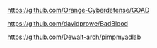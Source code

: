https://github.com/Orange-Cyberdefense/GOAD

https://github.com/davidprowe/BadBlood

https://github.com/Dewalt-arch/pimpmyadlab